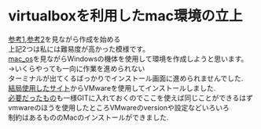 # virtualboxを利用したmac環境の立上  
[参考1][],[参考2][]を見ながら作成を始める  
上記2つは私には難易度が高かった模様です。  
[mac_os][virturalbox]を見ながらWindowsの機体を使用して環境を作成しようと思います。  
→いくらやっても一向に作業を進められない  
ターミナルが出てくるばっかりでインストール画面に進められませんでした.  
[結局使用したサイト][vmware]からVMwareを使用してインストールしました.  
[必要だったもの][サイト内参照]も一様GITに入れておくのでここを使えば同じことができるはず  
vmwareのほうを使用したところVMwareのversionや設定などいろいろ  
制約はあるもののMacのインストールができました.  

[参考1]:http://ottan.xyz/virtualbox-yosemite-1605/ "virtualvoxでのMacの立ち上げ1"
[参考2]:http://ottan.xyz/mavericks-on-mavericks-27/ "virtualvoxでのMacの立ち上げ2"
[virturalbox]:http://www.lifehacker.jp/2010/07/100716virutalbox.html "実際に参考にした物"
[vmware]:http://ichitaso.com/hackitosh/mac-on-windows-pc/ "インストールに成功したもの"
[サイト内参照]:../vmware_install_mac/ "ここにあるものを使用した"
